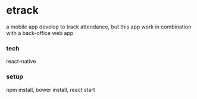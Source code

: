 # etrack
a mobile app develop to track attendance, but this app work in combination with a back-office web app
### tech
react-native
### setup
npm install, bower install, react start
